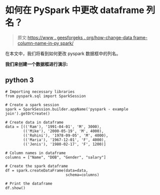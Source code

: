 # 如何在 PySpark 中更改 dataframe 列名？

> 原文:[https://www . geesforgeks . org/how-change-data frame-column-name-in-py spark/](https://www.geeksforgeeks.org/how-to-change-dataframe-column-names-in-pyspark/)

在本文中，我们将看到如何更改 pyspark 数据框中的列名。

**我们来创建一个数据框进行演示:**

## python 3

```
# Importing necessary libraries
from pyspark.sql import SparkSession

# Create a spark session
spark = SparkSession.builder.appName('pyspark - example join').getOrCreate()

# Create data in dataframe
data = [(('Ram'), '1991-04-01', 'M', 3000),
        (('Mike'), '2000-05-19', 'M', 4000),
        (('Rohini'), '1978-09-05', 'M', 4000),
        (('Maria'), '1967-12-01', 'F', 4000),
        (('Jenis'), '1980-02-17', 'F', 1200)]

# Column names in dataframe
columns = ["Name", "DOB", "Gender", "salary"]

# Create the spark dataframe
df = spark.createDataFrame(data=data,
                           schema=columns)

# Print the dataframe
df.show()
```